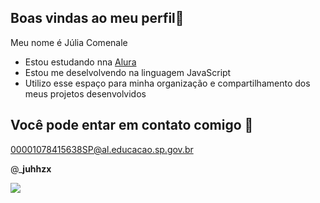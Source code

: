 ## Boas vindas ao meu perfil💙
Meu nome é Júlia Comenale
- Estou estudando nna [Alura](https://www.alura.com.br)
- Estou me deselvolvendo na linguagem JavaScript
- Utilizo esse espaço para minha organização e compartilhamento dos meus projetos desenvolvidos

## Você pode entar em contato comigo 📧
00001078415638SP@al.educacao.sp.gov.br

@___juhhzx__

![](https://media.tenor.com/IL_Mx0jUaIIAAAAj/borboletas-butterflies.gif)
